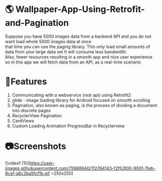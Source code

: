 # 🌎 Wallpaper-App-Using-Retrofit-and-Pagination

Suppose you have 5000 images data from a backend API and you do not want load whole 5000 images data at once\
that time you can use the paging library. This only load small amounts of data from your large data set It will consume less bandwidth.\
Also, fewer resources resulting in a smooth app and nice user experience\
so in this app we will fetch data from an API, as a real-time scenario

# 📲Features
1. Communicating with a webservice (rest api) using Retrofit2
2. glide - image loading library for Android focused on smooth scrolling
3. Pagination, also known as paging, is the process of dividing a document into discrete pages
4. RecyclerView Pagination
5. CardViews
6. Custom Loading Animation ProgressBar in Recyclerview

# 📷Screenshots


![video1 (1)](https://user-images.githubusercontent.com/75988940/112764143-f2f53f00-900f-11eb-9caf-a6c2ba5fcf1b.gif =250x250)
